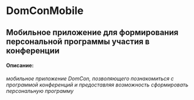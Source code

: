 # DomConMobile
## Мобильное приложение для формирования персональной программы участия в конференции
#### Описание: 
*мобильное приложение DomCon, позволяющего познакомиться с программой конференций и предоставляя возможность сформировать персональную программу*

